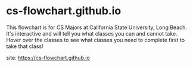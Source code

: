 # cs-flowchart.github.io
This flowchart is for CS Majors at California State University, Long Beach.  It's interactive and will tell you what classes you can and cannot take.  
Hover over the classes to see what classes you need to complete first to take that class!

site: https://cs-flowchart.github.io
